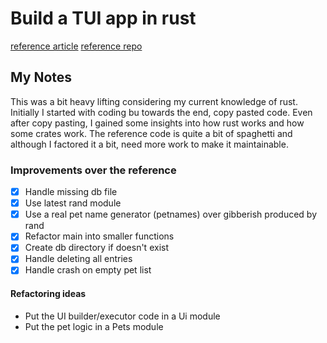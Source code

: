 # Build a TUI app in rust

[reference article](https://blog.logrocket.com/rust-and-tui-building-a-command-line-interface-in-rust/)
[reference repo](https://github.com/zupzup/rust-commandline-example/blob/main/src/main.rs)

## My Notes

This was a bit heavy lifting considering my current knowledge of rust. Initially I started with coding bu towards the end, copy pasted code.
Even after copy pasting, I gained some insights into how rust works and how some crates work.
The reference code is quite a bit of spaghetti and although I factored it a bit, need more work to make it maintainable.

### Improvements over the reference

- [x] Handle missing db file
- [x] Use latest rand module
- [x] Use a real pet name generator (petnames) over gibberish produced by rand
- [x] Refactor main into smaller functions
- [x] Create db directory if doesn't exist
- [x] Handle deleting all entries
- [x] Handle crash on empty pet list

#### Refactoring ideas

- Put the UI builder/executor code in a Ui module
- Put the pet logic in a Pets module
